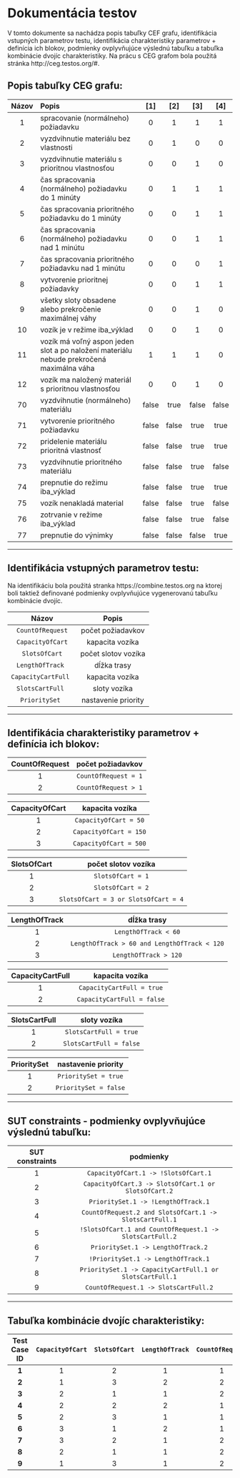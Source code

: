 <h1>Dokumentácia testov</h1>
V tomto dokumente sa nachádza popis tabuľky CEF grafu, identifikácia vstupných parametrov testu, identifikácia charakteristiky parametrov + definícia ich blokov, podmienky ovplyvňujúce výslednú tabuľku a tabuľka kombinácie dvojíc charakteristiky. Na prácu s CEG grafom bola použitá stránka http://ceg.testos.org/#.

<h2>Popis tabuľky CEG grafu:</h2>

| **Názov**  | **Popis** | **[1]** | **[2]** | **[3]** | **[4]** | 
| :---: | :--- | :---: | :---: | :---: | :---: |
| 1  | spracovanie (normálneho) požiadavku  | 0 | 1 | 1 | 1 |
| 2  | vyzdvihnutie materiálu bez vlastnosti  | 0 | 1 | 0 | 0 |
| 3  | vyzdvihnutie materiálu s prioritnou vlastnosťou  | 0 | 0 | 1 | 0 |
| 4  | čas spracovania (normálneho) požiadavku do 1 minúty  | 0 | 1 | 1 | 1 |
| 5  | čas spracovania prioritného požiadavku do 1 minúty  | 0 | 0 | 1 | 1 |
| 6  | čas spracovania (normálneho) požiadavku nad 1 minútu  | 0 | 0 | 1 | 1 |
| 7  | čas spracovania prioritného požiadavku nad 1 minútu  | 0 | 0 | 0 | 1 |
| 8  | vytvorenie prioritnej požiadavky  | 0 | 0 | 1 | 1 |
| 9  | všetky sloty obsadene alebo prekročenie maximálnej váhy  | 0 | 0 | 1 | 0 |
| 10  | vozík je v režime iba_výklad  | 0 | 0 | 1 | 0 |
| 11  | vozík má voľný aspon jeden slot a po naložení materiálu nebude prekročená maximálna váha  | 1 | 1 | 1 | 0 |
| 12  | vozík ma naložený materiál s prioritnou vlastnosťou  | 0 | 0 | 1 | 0 |
| 70  | vyzdvihnutie (normálneho) materiálu  | false | true | false | false |
| 71  | vytvorenie prioritného požiadavku  | false | false | true | true |
| 72  | pridelenie materiálu prioritná vlastnosť  | false | false | true | true |
| 73  | vyzdvihnutie prioritného materiálu  | false | false | true | false |
| 74  | prepnutie do režimu iba_výklad  | false | false | true | true |
| 75  | vozík nenakladá material  | false | false | true | false |
| 76  | zotrvanie v režime iba_výklad  | false | false | true | false |
| 77  | prepnutie do výnimky  | false | false | false | true |

<hr>
<h2>Identifikácia vstupných parametrov testu:</h2>
Na identifikáciu bola použitá stranka https://combine.testos.org na ktorej boli taktiež definované podmienky ovplyvňujúce vygenerovanú tabuľku kombinácie dvojíc.

| **Názov**  | **Popis**|
| :---: | :---: |
| `CountOfRequest`  | počet požiadavkov  |
| `CapacityOfCart`   | kapacita vozíka  |
| `SlotsOfCart` | počet slotov vozíka |
| `LengthOfTrack ` | dĺžka trasy |
| `CapacityCartFull ` | kapacita vozíka |
| `SlotsCartFull ` | sloty vozíka |
| `PrioritySet ` | nastavenie priority |
<hr>

<h2>Identifikácia charakteristiky parametrov + definícia ich blokov:</h2>

| **CountOfRequest**  | počet požiadavkov  |
| :---: | :---: |
| 1  | `CountOfRequest = 1`  |
| 2  | `CountOfRequest > 1`  |

 **CapacityOfCart**  | kapacita vozíka  |
| :---: | :---: |
| 1  | `CapacityOfCart = 50`  |
| 2  | `CapacityOfCart = 150`  |
| 3  | `CapacityOfCart = 500`  |

 **SlotsOfCart**  | počet slotov vozíka  |
| :---: | :---: |
| 1  | `SlotsOfCart = 1`  |
| 2  | `SlotsOfCart = 2`  |
| 3  | `SlotsOfCart = 3 or SlotsOfCart = 4`  |

 **LengthOfTrack**  | dĺžka trasy  |
| :---: | :---: |
| 1  | `LengthOfTrack < 60`  |
| 2  | `LengthOfTrack > 60 and LengthOfTrack < 120`  |
| 3  | `LengthOfTrack > 120`  |

| **CapacityCartFull**  | kapacita vozíka  |
| :---: | :---: |
| 1  | `CapacityCartFull = true`  |
| 2  | `CapacityCartFull = false`  |

| **SlotsCartFull**  | sloty vozíka  |
| :---: | :---: |
| 1  | `SlotsCartFull = true`  |
| 2  | `SlotsCartFull = false`  |

| **PrioritySet**  | nastavenie priority |
| :---: | :---: |
| 1  | `PrioritySet = true`  |
| 2  | `PrioritySet = false`  |

<hr>
<h2>SUT constraints - podmienky ovplyvňujúce výslednú tabuľku:</h2>

| **SUT constraints**  | podmienky  |
| :---: | :---: |
| 1  | `CapacityOfCart.1 -> !SlotsOfCart.1`  |
| 2  | `CapacityOfCart.3 -> SlotsOfCart.1 or SlotsOfCart.2`  |
| 3  | `PrioritySet.1 -> !LengthOfTrack.1`  |
| 4  | `CountOfRequest.2 and SlotsOfCart.1 -> SlotsCartFull.1`  |
| 5  | `!SlotsOfCart.1 and CountOfRequest.1 -> SlotsCartFull.2`  |
| 6  | `PrioritySet.1 -> LengthOfTrack.2`  |
| 7  | `!PrioritySet.1 -> LengthOfTrack.1`  |
| 8  | `PrioritySet.1 -> CapacityCartFull.1 or SlotsCartFull.1`  |
| 9  | `CountOfRequest.1 -> SlotsCartFull.2`  |

<hr>
<h2>Tabuľka kombinácie dvojíc charakteristiky:</h2>

| **Test Case ID**  | `CapacityOfCart` | `SlotsOfCart` | `LengthOfTrack` | `CountOfRequest` | `CapacityCartFull` | `SlotsCartFull` | `PrioritySet` |
| :---: | :---: | :---: | :---: | :---: | :---: | :---: | :---: |
| **1** | 1 | 2 | 1 | 1 | 1 | 2 | 2 |
| **2** | 1 | 3 | 2 | 2 | 2 | 1 | 1 |
| **3** | 2 | 1 | 1 | 2 | 1 | 1 | 2 |
| **4** | 2 | 2 | 2 | 1 | 1 | 2 | 1 |
| **5** | 2 | 3 | 1 | 1 | 2 | 2 | 2 |
| **6** | 3 | 1 | 2 | 1 | 1 | 2 | 1 |
| **7** | 3 | 2 | 1 | 2 | 2 | 1 | 2 |
| **8** | 2 | 1 | 1 | 2 | 2 | 1 | 2 |
| **9** | 1 | 3 | 1 | 2 | 1 | 2 | 2 |
